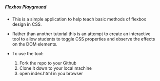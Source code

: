 ##### Flexbox Playground

- This is a simple application to help teach basic
  methods of flexbox design in CSS. 

- Rather than another tutorial this is an attempt
  to create an interactive tool to allow students
  to toggle CSS properties and observe the effects
  on the DOM elements.

- To use the tool:
  1. Fork the repo to your Github
  2. Clone it down to your local machine
  3. open index.html in you browser





